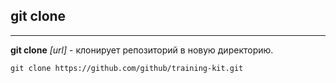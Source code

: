 ## git clone
---
**git clone** *[url]* - клонирует репозиторий в новую директорию.

```
git clone https://github.com/github/training-kit.git
```
